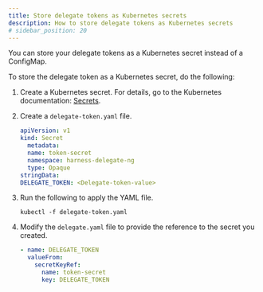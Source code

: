 ```yaml
---
title: Store delegate tokens as Kubernetes secrets
description: How to store delegate tokens as Kubernetes secrets
# sidebar_position: 20
---
```


You can store your delegate tokens as a Kubernetes secret instead of a ConfigMap. 

To store the delegate token as a Kubernetes secret, do the following:

1. Create a Kubernetes secret. For details, go to the Kubernetes documentation: [Secrets](https://kubernetes.io/docs/concepts/configuration/secret/).
2. Create a `delegate-token.yaml` file.

   ```yaml
   apiVersion: v1
   kind: Secret
     metadata:
     name: token-secret
     namespace: harness-delegate-ng
     type: Opaque
   stringData:
   DELEGATE_TOKEN: <Delegate-token-value>
   ```

3. Run the following to apply the YAML file.

   ```
   kubectl -f delegate-token.yaml
   ```

4. Modify the `delegate.yaml` file to provide the reference to the secret you created.

   ```yaml
   - name: DELEGATE_TOKEN
     valueFrom:
       secretKeyRef:
         name: token-secret
         key: DELEGATE_TOKEN
   ```
